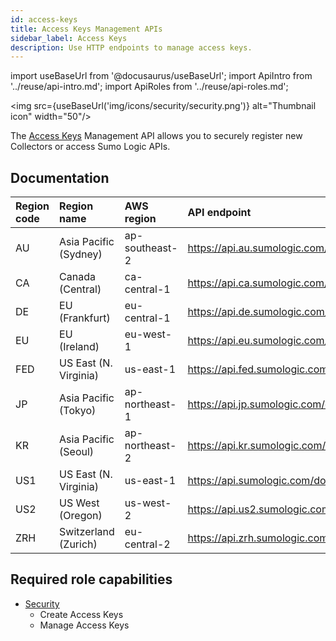 ```yaml
---
id: access-keys
title: Access Keys Management APIs
sidebar_label: Access Keys
description: Use HTTP endpoints to manage access keys.
---
```


import useBaseUrl from '@docusaurus/useBaseUrl';
import ApiIntro from '../reuse/api-intro.md';
import ApiRoles from '../reuse/api-roles.md';

<img src={useBaseUrl('img/icons/security/security.png')} alt="Thumbnail icon" width="50"/>

The [Access Keys](/docs/manage/security/access-keys) Management API allows you to securely register new Collectors or access Sumo Logic APIs.

## Documentation

<ApiIntro/>


| Region code | Region name | AWS region | API endpoint |
|:----|:----|:---|:-----|
| AU  | Asia Pacific (Sydney)  | ap-southeast-2 | https://api.au.sumologic.com/docs/#tag/accessKeyManagement   |
| CA  | Canada (Central)       | ca-central-1   | https://api.ca.sumologic.com/docs/#tag/accessKeyManagement   |
| DE  | EU (Frankfurt)         | eu-central-1   | https://api.de.sumologic.com/docs/#tag/accessKeyManagement   |
| EU  | EU (Ireland)           | eu-west-1      | https://api.eu.sumologic.com/docs/#tag/accessKeyManagement   |
| FED | US East (N. Virginia)  | us-east-1      | https://api.fed.sumologic.com/docs/#tag/accessKeyManagement  |
| JP  | Asia Pacific (Tokyo)   | ap-northeast-1 | https://api.jp.sumologic.com/docs/#tag/accessKeyManagement   |
| KR  | Asia Pacific (Seoul)   | ap-northeast-2 | https://api.kr.sumologic.com/docs/#tag/accessKeyManagement   |
| US1 | US East (N. Virginia)  | us-east-1      | https://api.sumologic.com/docs/#tag/accessKeyManagement      |
| US2 | US West (Oregon)       | us-west-2      | https://api.us2.sumologic.com/docs/#tag/accessKeyManagement  |
| ZRH | Switzerland (Zurich)   | eu-central-2   | https://api.zrh.sumologic.com/docs/#tag/accessKeyManagement  |

## Required role capabilities

<ApiRoles/>

* [Security](/docs/manage/users-roles/roles/role-capabilities/#security)
    * Create Access Keys
    * Manage Access Keys
